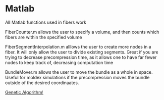 # Matlab

All Matlab functions used in fibers work

FiberCounter.m allows the user to specify a volume, and then counts which fibers are within the specified volume

FiberSegmentInterpolation.m alllows the user to create more nodes in a fiber. It will only allow the user to divide existing segments. Great if you are trying to decrease precompression time, as it allows one to have far fewer nodes to keep track of, decreasing computation time

BundleMover.m allows the user to move the bundle as a whole in space. Useful for moldex simulations if the precompression moves the bundle outside of the desired coordinaates.

[Genetic Algorithm!](/Genetic-Algorithm)
